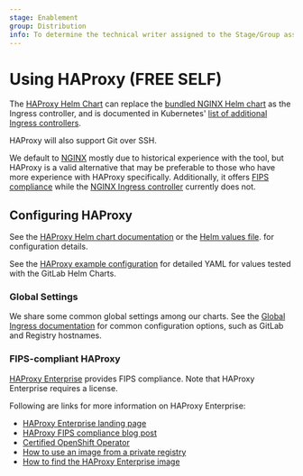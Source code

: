 ```yaml
---
stage: Enablement
group: Distribution
info: To determine the technical writer assigned to the Stage/Group associated with this page, see https://handbook.gitlab.com/handbook/product/ux/technical-writing/#designated-technical-writers
---
```


# Using HAProxy **(FREE SELF)**

The [HAProxy Helm Chart](https://github.com/haproxytech/helm-charts/tree/main/kubernetes-ingress) can replace the
[bundled NGINX Helm chart](../nginx/index.md) as the Ingress controller, and is documented in Kubernetes'
[list of additional Ingress controllers](https://kubernetes.io/docs/concepts/services-networking/ingress-controllers/#additional-controllers).

HAProxy will also support Git over SSH.

We default to [NGINX](../nginx/index.md) mostly due to historical experience with the tool, but HAProxy is a valid alternative that may be
preferable to those who have more experience with HAProxy specifically. Additionally, it offers [FIPS compliance](#fips-compliant-haproxy)
while the [NGINX Ingress controller](https://github.com/kubernetes/ingress-nginx) currently does not.

## Configuring HAProxy

See the [HAProxy Helm chart documentation](https://www.haproxy.com/documentation/kubernetes/latest/community/configuration-reference/)
or the [Helm values file](https://github.com/haproxytech/helm-charts/blob/main/kubernetes-ingress/values.yaml).
for configuration details.

See the [HAProxy example configuration](https://gitlab.com/gitlab-org/charts/gitlab/tree/master/examples/values-haproxy-ingress.yaml)
for detailed YAML for values tested with the GitLab Helm Charts.

### Global Settings

We share some common global settings among our charts. See the [Global Ingress documentation](../globals.md#configure-ingress-settings)
for common configuration options, such as GitLab and Registry hostnames.

### FIPS-compliant HAProxy

[HAProxy Enterprise](https://www.haproxy.com/products/haproxy-enterprise-kubernetes-ingress-controller) provides FIPS compliance.
Note that HAProxy Enterprise requires a license.

Following are links for more information on HAProxy Enterprise:

- [HAProxy Enterprise landing page](https://www.haproxy.com/products/haproxy-enterprise)
- [HAProxy FIPS compliance blog post](https://www.haproxy.com/blog/become-fips-compliant-with-haproxy-enterprise-on-red-hat-enterprise-linux-8)
- [Certified OpenShift Operator](https://catalog.redhat.com/software/container-stacks/detail/5ec3f9fc110f56bd24f2dd57)
- [How to use an image from a private registry](https://github.com/haproxytech/helm-charts/blob/kubernetes-ingress-1.22.0/haproxy/README.md#installing-from-a-private-registry)
- [How to find the HAProxy Enterprise image](https://www.haproxy.com/documentation/hapee/latest/getting-started/installation/docker/)
